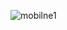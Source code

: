 ![mobilne1](https://github.com/Oliwia000/stylowanietekstu/assets/152185830/66a393ac-4e43-44d0-9422-848478069cbb)

